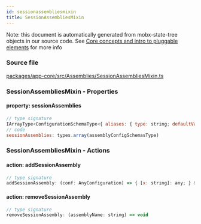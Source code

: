 ```yaml
---
id: sessionassembliesmixin
title: SessionAssembliesMixin
---
```


Note: this document is automatically generated from mobx-state-tree objects in
our source code. See
[Core concepts and intro to pluggable elements](/docs/developer_guide/) for more
info

### Source file

[packages/app-core/src/Assemblies/SessionAssembliesMixin.ts](https://github.com/GMOD/jbrowse-components/blob/main/packages/app-core/src/Assemblies/SessionAssembliesMixin.ts)

### SessionAssembliesMixin - Properties

#### property: sessionAssemblies

```js
// type signature
IArrayType<ConfigurationSchemaType<{ aliases: { type: string; defaultValue: any[]; description: string; }; sequence: AnyConfigurationSchemaType; refNameColors: { type: string; defaultValue: any[]; description: string; }; refNameAliases: ConfigurationSchemaType<...>; cytobands: ConfigurationSchemaType<...>; displayNa...
// code
sessionAssemblies: types.array(assemblyConfigSchemasType)
```

### SessionAssembliesMixin - Actions

#### action: addSessionAssembly

```js
// type signature
addSessionAssembly: (conf: AnyConfiguration) => { [x: string]: any; } & NonEmptyObject & { setSubschema(slotName: string, data: Record<string, unknown>): Record<...> | ({ ...; } & ... 2 more ... & IStateTreeNode<...>); } & IStateTreeNode<...>
```

#### action: removeSessionAssembly

```js
// type signature
removeSessionAssembly: (assemblyName: string) => void
```
